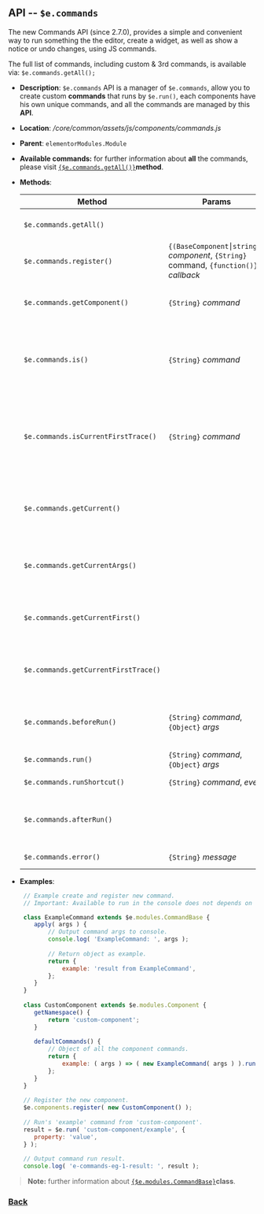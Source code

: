 ## API --  `$e.commands`
The new Commands API (since 2.7.0), provides a simple and convenient way to run something the the editor, create a widget, as well as show a notice or undo changes, using JS commands.

The full list of commands, including custom & 3rd commands, is available via: `$e.commands.getAll();`

*  **Description**: `$e.commands` API is a manager of `$e.commands`, allow you to create custom **commands** that runs by `$e.run()`, each components have his own unique commands, and all the commands are managed by this **API**.

*  **Location**: */core/common/assets/js/components/commands.js*

*  **Parent**: `elementorModules.Module`

* **Available commands:** for further information about **all** the commands, please visit [`{$e.commands.getAll()}`](../method/ecommands-get-all.md)**method**.

*  **Methods**:

    | Method                               | Params                                                                                | Returns                            | Description                                                                         |
    |--------------------------------------|---------------------------------------------------------------------------------------|------------------------------------|-------------------------------------------------------------------------------------|
    | `$e.commands.getAll()`               |                                                                                       |                                    | Receive all loaded commands.
    | `$e.commands.register()`             | `{(BaseComponent⎮string)}` *component*, `{String}` command, `{function()}` *callback* | `{Commands}` *$e.commands*         | Register new command.
    | `$e.commands.getComponent()`         | `{String}` *command*                                                                  | `{BaseComponent)`                  | Receive Component of the command.
    | `$e.commands.is()`                   | `{String}` *command*                                                                  | `{Boolean}`                        | Checks if current running command is the same parameter command.
    | `$e.commands.isCurrentFirstTrace()`  | `{String}` *command*                                                                  | `{Boolean}`                        | Checks if parameter command is the first command in trace that currently running.  
    | `$e.commands.getCurrent()`           |                                                                                       | `{Object}`                         | Receive currently running components and its commands.
    | `$e.commands.getCurrentArgs()`       |                                                                                       | `{Object}`                         | Receive currently running command args.
    | `$e.commands.getCurrentFirst()`      |                                                                                       | `{String}`                         | Receive first command that currently running.
    | `$e.commands.getCurrentFirstTrace()` |                                                                                       | `{Object}`                         | Receive first command in trace that currently running.
    | `$e.commands.beforeRun()`            | `{String}` *command*, `{Object}` *args*                                               | `{Boolean}` *dependency result*    | Method fired before the command runs.
    | `$e.commands.run()`                  | `{String}` *command*, `{Object}` *args*                                               | `{}` *results*                     | Runs a command.
    | `$e.commands.runShortcut()`          | `{String}` *command*, *event*                                                         | `{}` *results*                     | Run shortcut.
    | `$e.commands.afterRun()`             |                                                                                       |                                    | Method fired after the command runs.
    | `$e.commands.error()`                | `{String}` *message*                                                                  |                                    | Throws error.

*  **Examples**:
    ```javascript
     // Example create and register new command.
     // Important: Available to run in the console does not depends on anything else.

     class ExampleCommand extends $e.modules.CommandBase {
        apply( args ) {
            // Output command args to console.
            console.log( 'ExampleCommand: ', args );
     
            // Return object as example.
            return {
                example: 'result from ExampleCommand',
            };
        }
     }
     
     class CustomComponent extends $e.modules.Component {
        getNamespace() {
            return 'custom-component';
        }
     
        defaultCommands() {
            // Object of all the component commands.
            return {
                example: ( args ) => ( new ExampleCommand( args ) ).run(),
            };
        }
     }
     
     // Register the new component.
     $e.components.register( new CustomComponent() );
     
     // Run's 'example' command from 'custom-component'.
     result = $e.run( 'custom-component/example', {
        property: 'value',
     } );
     
     // Output command run result.
     console.log( 'e-commands-eg-1-result: ', result );
    ```
> **Note:** further information about [`{$e.modules.CommandBase}`](../module/module---emodules-commandbase.md)**class**.

### [Back](../readme.md) 
